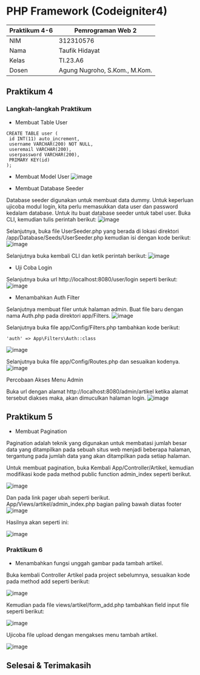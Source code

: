 # PHP Framework (Codeigniter4)
| Praktikum 4-6  |  Pemrograman Web 2  
|-------|---------
| NIM   | 312310576
| Nama  | Taufik Hidayat
| Kelas | TI.23.A6
| Dosen |  Agung Nugroho, S.Kom., M.Kom.


## Praktikum 4
### Langkah-langkah Praktikum
- Membuat Table User
```
CREATE TABLE user (
 id INT(11) auto_increment,
 username VARCHAR(200) NOT NULL,
 useremail VARCHAR(200),
 userpassword VARCHAR(200),
 PRIMARY KEY(id)
);
```
- Membuat Model User
![image](ss/ssmodel.png)

- Membuat Database Seeder

Database seeder digunakan untuk membuat data dummy. Untuk keperluan ujicoba modul
login, kita perlu memasukkan data user dan password kedalam database. Untuk itu buat
database seeder untuk tabel user. Buka CLI, kemudian tulis perintah berikut:
![image](ss/userseeder.png)

Selanjutnya, buka file UserSeeder.php yang berada di lokasi direktori
/app/Database/Seeds/UserSeeder.php kemudian isi dengan kode berikut:
![image](ss/seeds.png)

Selanjutnya buka kembali CLI dan ketik perintah berikut:
![image](ss/saveseeds.png)

- Uji Coba Login

Selanjutnya buka url http://localhost:8080/user/login seperti berikut:
![image](ss/login2.png)

- Menambahkan Auth Filter

Selanjutnya membuat filer untuk halaman admin. Buat file baru dengan nama Auth.php pada
direktori app/Filters. 
![image](ss/auth.png)

Selanjutnya buka file app/Config/Filters.php tambahkan kode berikut:
```
'auth' => App\Filters\Auth::class
```
![image](ss/filters.png)

Selanjutnya buka file app/Config/Routes.php dan sesuaikan kodenya.
![image](ss/routes.png)

Percobaan Akses Menu Admin

Buka url dengan alamat http://localhost:8080/admin/artikel ketika alamat tersebut diakses
maka, akan dimuculkan halaman login. 
![image](ss/adminartikel.png)

## Praktikum 5
- Membuat Pagination

Pagination adalah teknik yang digunakan untuk membatasi jumlah besar data yang ditampilkan pada sebuah situs web menjadi beberapa halaman, tergantung pada jumlah data yang akan ditampilkan pada setiap halaman.

Untuk membuat pagination, buka Kembali App/Controller/Artikel, kemudian modifikasi kode
pada method public function admin_index seperti berikut.

![image](ss/adminindex.png)




Dan pada link pager ubah seperti berikut.
App/Views/artikel/admin_index.php bagian paling bawah diatas footer
![image](ss/pagination.png)

Hasilnya akan seperti ini:

![image](ss/goon5.png)

### Praktikum 6
- Menambahkan fungsi unggah gambar pada tambah artikel.

Buka kembali Controller Artikel pada project sebelumnya, sesuaikan kode pada method
add seperti berikut:

![image](ss/functionadd.png)

Kemudian pada file views/artikel/form_add.php tambahkan field input file seperti
berikut:

![image](ss/formadd.png)

Ujicoba file upload dengan mengakses menu tambah artikel.

![image](ss/tmbhartikel.png)


## Selesai & Terimakasih
